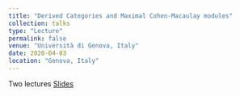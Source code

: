 ```yaml
---
title: "Derived Categories and Maximal Cohen-Macaulay modules"
collection: talks
type: "Lecture"
permalink: false
venue: "Università di Genova, Italy"
date: 2020-04-03
location: "Genova, Italy"
---
```

Two lectures [Slides](https://github.com/lucamesiti/lucamesiti.github.io/blob/4d77b60b26d4793dd1b5c8fc82751eaaaaee570f/files/Talk%20-%202020-04-03%20-%20Derived%20categories%20and%20maximal%20Cohen-Macaulay%20modules.pdf)

